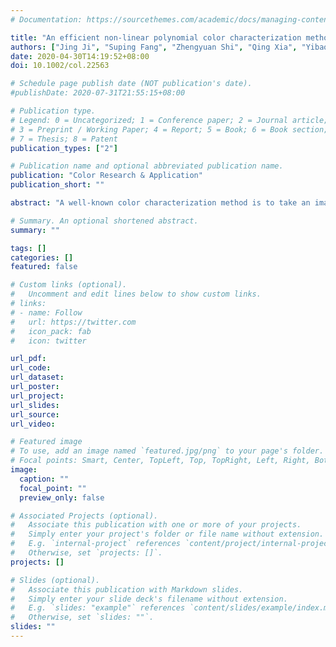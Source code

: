 ```yaml
---
# Documentation: https://sourcethemes.com/academic/docs/managing-content/

title: "An efficient non-linear polynomial color characterization method based on interrelations of color spaces"
authors: ["Jing Ji", "Suping Fang", "Zhengyuan Shi", "Qing Xia", "Yibao Li"]
date: 2020-04-30T14:19:52+08:00
doi: 10.1002/col.22563

# Schedule page publish date (NOT publication's date).
#publishDate: 2020-07-31T21:55:15+08:00

# Publication type.
# Legend: 0 = Uncategorized; 1 = Conference paper; 2 = Journal article;
# 3 = Preprint / Working Paper; 4 = Report; 5 = Book; 6 = Book section;
# 7 = Thesis; 8 = Patent
publication_types: ["2"]

# Publication name and optional abbreviated publication name.
publication: "Color Research & Application"
publication_short: ""

abstract: "A well-known color characterization method is to take an image of a color chart and then to nd the mapping matrix from the digital RGBs to the corresponding known CIEXYZs. However, the prediction errors are generally large in CIELAB color space because of the nonlinear transformation from CIEXYZs to CIELABs. In this paper, we propose an ecient and simple non-linear method for the color characterization of input devices. The approach for deriving a colorimetric mapping between digital RGB signals and CIELAB tristimulus values uses the polynomial modeling by considering the interrelations among the standard CIE color spaces. Furthermore, to improve the accuracy of solution, we take the polynomial root terms extension. Our algorithm is simple to implement because only a least-squares mapping should be solved. Various computational results are given to demonstrate the eciency and capability of the proposed method."

# Summary. An optional shortened abstract.
summary: ""

tags: []
categories: []
featured: false

# Custom links (optional).
#   Uncomment and edit lines below to show custom links.
# links:
# - name: Follow
#   url: https://twitter.com
#   icon_pack: fab
#   icon: twitter

url_pdf:
url_code:
url_dataset:
url_poster:
url_project:
url_slides:
url_source:
url_video:

# Featured image
# To use, add an image named `featured.jpg/png` to your page's folder. 
# Focal points: Smart, Center, TopLeft, Top, TopRight, Left, Right, BottomLeft, Bottom, BottomRight.
image:
  caption: ""
  focal_point: ""
  preview_only: false

# Associated Projects (optional).
#   Associate this publication with one or more of your projects.
#   Simply enter your project's folder or file name without extension.
#   E.g. `internal-project` references `content/project/internal-project/index.md`.
#   Otherwise, set `projects: []`.
projects: []

# Slides (optional).
#   Associate this publication with Markdown slides.
#   Simply enter your slide deck's filename without extension.
#   E.g. `slides: "example"` references `content/slides/example/index.md`.
#   Otherwise, set `slides: ""`.
slides: ""
---
```

